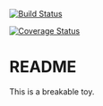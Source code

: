 [![Build Status](https://codeship.com/projects/1d638120-d608-0134-9070-3699055d7bd4/status?branch=master)](https://codeship.com/projects/1d638120-d608-0134-9070-3699055d7bd4/status?branch=master)

[![Coverage Status](https://coveralls.io/repos/github/jonnylink/tastybrew/badge.svg?branch=master)](https://coveralls.io/github/jonnylink/tastybrew?branch=master)

# README
This is a breakable toy.
